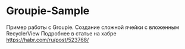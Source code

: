 # Groupie-Sample
Пример работы с Groupie. Создание сложной ячейки с вложенным RecyclerView
Подробнее в статье на хабре https://habr.com/ru/post/523768/
